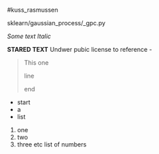 #kuss_rasmussen 

sklearn/gaussian_process/_gpc.py
>
_Some text Italic_

**STARED TEXT**
Undwer pubic license to reference - 



> This 
> one  
> 
> line
>
>
>end

* start
* a
* list

1. one
2. two
3. three etc list of numbers
